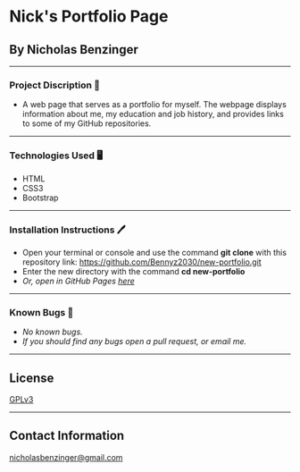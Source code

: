 # Nick's Portfolio Page

## By Nicholas Benzinger
_____________________________

### Project Discription 📖
  * A web page that serves as a portfolio for myself. The webpage displays information about me, my education and job history, and provides links to some of my GitHub repositories. 
  _____________________________

### Technologies Used 🖥️

* HTML
* CSS3
* Bootstrap
_______________________________

### Installation Instructions 🖊️

* Open your terminal or console and use the command __git clone__ with this repository link: https://github.com/Bennyz2030/new-portfolio.git
* Enter the new directory with the command __cd new-portfolio__
* _Or, open in GitHub Pages [here](https://github.com/Bennyz2030/new-portfolio)_
________________________________

### Known Bugs 🐛

* _No known bugs._
* _If you should find any bugs open a pull request, or email me._
__________________________________

## License

[GPLv3](https://www.gnu.org/licenses/gpl-3.0.en.html)
__________________________________

## Contact Information
nicholasbenzinger@gmail.com